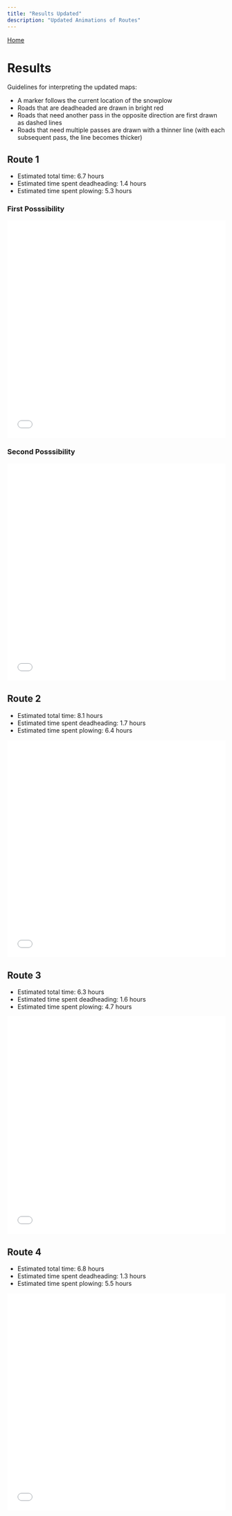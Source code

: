 ```yaml
---
title: "Results Updated"
description: "Updated Animations of Routes" 
---
```


<!-- Navigation Bar -->
<nav>
  <a href="/snowplow-results-website">Home</a>
</nav>

<!-- Google tag (gtag.js) -->
<script async src="https://www.googletagmanager.com/gtag/js?id=G-8CVELWZWQ2"></script>
<script>
  window.dataLayer = window.dataLayer || [];
  function gtag(){dataLayer.push(arguments);}
  gtag('js', new Date());

  gtag('config', 'G-8CVELWZWQ2');
</script>

# Results


Guidelines for interpreting the updated maps:
- A marker follows the current location of the snowplow
- Roads that are deadheaded are drawn in bright red
- Roads that need another pass in the opposite direction are first drawn as dashed lines
- Roads that need multiple passes are drawn with a thinner line (with each subsequent pass, the line becomes thicker)


## Route 1

- Estimated total time: 6.7 hours
- Estimated time spent deadheading: 1.4 hours
- Estimated time spent plowing: 5.3 hours
### First Posssibility
<!-- Embed blue results as an iframe -->
<iframe src="blue_animated.html" width="100%" height="500px" style="border:none;" title="Blue routes"></iframe>

### Second Posssibility
<iframe src="blue_animated_version2.html" width="100%" height="500px" style="border:none;" title="Blue routes version 2"></iframe>

## Route 2

- Estimated total time: 8.1 hours
- Estimated time spent deadheading: 1.7 hours
- Estimated time spent plowing: 6.4 hours
<!-- Embed orange results as an iframe -->
<iframe src="orange_animated.html" width="100%" height="500px" style="border:none;" title="Orange routes"></iframe>

## Route 3

- Estimated total time: 6.3 hours
- Estimated time spent deadheading: 1.6 hours
- Estimated time spent plowing: 4.7 hours
<iframe src="green_animated.html" width="100%" height="500px" style="border:none;" title="Orange routes"></iframe>


## Route 4

- Estimated total time: 6.8 hours
- Estimated time spent deadheading: 1.3 hours
- Estimated time spent plowing: 5.5 hours

<iframe src="red_animated.html" width="100%" height="500px" style="border:none;" title="Orange routes"></iframe>
